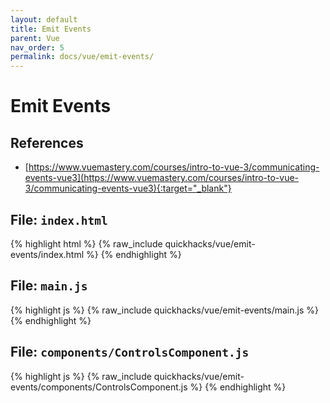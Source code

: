 ```yaml
---
layout: default
title: Emit Events
parent: Vue
nav_order: 5
permalink: docs/vue/emit-events/
---
```


# Emit Events

## References

- [https://www.vuemastery.com/courses/intro-to-vue-3/communicating-events-vue3](https://www.vuemastery.com/courses/intro-to-vue-3/communicating-events-vue3){:target="_blank"}

## File: `index.html`

{% highlight html %}
{% raw_include quickhacks/vue/emit-events/index.html %}
{% endhighlight %}

## File: `main.js`

{% highlight js %}
{% raw_include quickhacks/vue/emit-events/main.js %}
{% endhighlight %}

## File: `components/ControlsComponent.js`

{% highlight js %}
{% raw_include quickhacks/vue/emit-events/components/ControlsComponent.js %}
{% endhighlight %}
